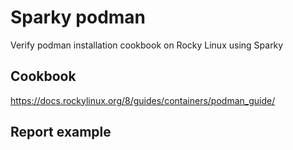 # Sparky podman

Verify podman installation cookbook on Rocky Linux using Sparky

## Cookbook

<https://docs.rockylinux.org/8/guides/containers/podman_guide/>

## Report example

```console

```

